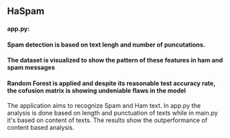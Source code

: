 ## HaSpam

#### app.py:

#### Spam detection is based on text lengh and number of puncutations. 

#### The dataset is visualized to show the pattern of these features in ham and spam messages

#### Random Forest is applied and despite its reasonable test accuracy rate, the cofusion matrix is showing undeniable flaws in the model

The application aims to recognize Spam and Ham text. In app.py the analysis is done based on length and punctuation of texts while in main.py it's based on content of texts. The results show the outperformance of content based analysis.
